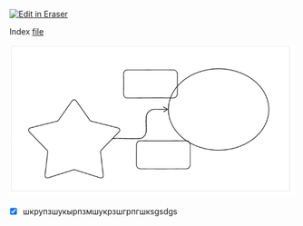 <p><a target="_blank" href="https://app.eraser.io/workspace/oNmCJNbYDsJLF7FOS1Ei" id="edit-in-eraser-github-link"><img alt="Edit in Eraser" src="https://firebasestorage.googleapis.com/v0/b/second-petal-295822.appspot.com/o/images%2Fgithub%2FOpen%20in%20Eraser.svg?alt=media&amp;token=968381c8-a7e7-472a-8ed6-4a6626da5501"></a></p>

Index [﻿file ](https://app.eraser.io/workspace/oNmCJNbYDsJLF7FOS1Ei?elements=irpBWYuf3bfpWRoXglqbCw) 



![Figure 1](/.eraser/oNmCJNbYDsJLF7FOS1Ei___HrIdJYTDEZYbcJ34gslNZfHNFSv2___---figure---dfalhfuY8s1UShzvPmNz8---figure---irpBWYuf3bfpWRoXglqbCw.png "Figure 1")

- [x] шкрупзшукырпзмшукрзшгрпгшкsgsdgs



<!--- Eraser file: https://app.eraser.io/workspace/oNmCJNbYDsJLF7FOS1Ei --->